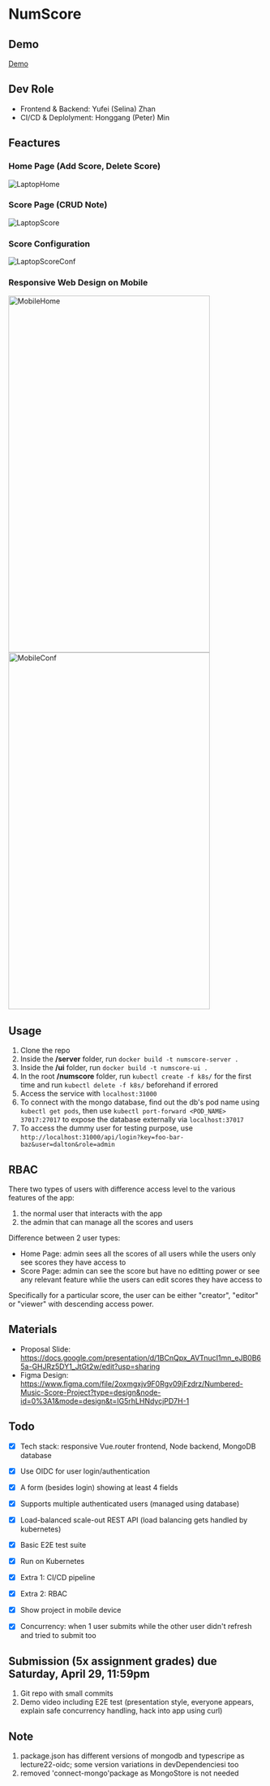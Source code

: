 # NumScore

<!-- ## Development Steps
1. Set up MongoDB via Docker using `docker run -p 127.0.0.1:27017:27017 -d --rm --name mongo mongo:7.0.5`
2. Move into the **/server** folder, install all packages using `npm install` and set up using `npm run setup`, then run using `npm run start` as normal user or `GROUP=numscoreadmin npm run start` as **admin**
3. Move into the **/ui** folder and install all packages using `npm install` and run using `npm run dev`
4. Test in browser using `localhost:8130` rather than `127.0.0.1:8130` -->
## Demo
[Demo](https://duke.hosted.panopto.com/Panopto/Pages/Viewer.aspx?id=4ba5ae54-14a5-4a2f-89d1-b162004113a7)

## Dev Role
- Frontend & Backend: Yufei (Selina) Zhan
- CI/CD & Deplolyment: Honggang (Peter) Min

## Feactures

### Home Page (Add Score, Delete Score)
  ![LaptopHome](Screenshots/laptop_home.png)

### Score Page (CRUD Note)
  ![LaptopScore](Screenshots/laptop_score.png)

### Score Configuration 
  ![LaptopScoreConf](Screenshots/laptop_score_conf.png)

### Responsive Web Design on Mobile
  <img src="Screenshots/mobile_home.png" alt="MobileHome" width="397" height="702"> <img src="Screenshots/mobile_conf.png" alt="MobileConf" width="397" height="702">

## Usage
1. Clone the repo
2. Inside the **/server** folder, run `docker build -t numscore-server .`
3. Inside the **/ui** folder, run `docker build -t numscore-ui .`
4. In the root **/numscore** folder, run `kubectl create -f k8s/` for the first time and run `kubectl delete -f k8s/` beforehand if errored
5. Access the service with `localhost:31000`
6. To connect with the mongo database, find out the db's pod name using `kubectl get pods`, then use `kubectl port-forward <POD_NAME> 37017:27017` to expose the database externally via `localhost:37017`
7. To access the dummy user for testing purpose, use `http://localhost:31000/api/login?key=foo-bar-baz&user=dalton&role=admin`

## RBAC
There two types of users with difference access level to the various features of the app:
1. the normal user that interacts with the app
2. the admin that can manage all the scores and users

Difference between 2 user types:
- Home Page: admin sees all the scores of all users while the users only see scores they have access to
- Score Page: admin can see the score but have no editting power or see any relevant feature whlie the users can edit scores they have access to

Specifically for a particular score, the user can be either "creator", "editor" or "viewer" with descending access power.


## Materials
- Proposal Slide: https://docs.google.com/presentation/d/1BCnQpx_AVTnucI1mn_eJB0B65a-GHJRz5DY1_JtGt2w/edit?usp=sharing
- Figma Design: https://www.figma.com/file/2oxmgxjv9F0Rgv09jFzdrz/Numbered-Music-Score-Project?type=design&node-id=0%3A1&mode=design&t=IG5rhLHNdycjPD7H-1

## Todo
- [x] Tech stack: responsive Vue.router frontend, Node backend, MongoDB database
- [x] Use OIDC for user login/authentication 
- [x] A form (besides login) showing at least 4 fields
- [x] Supports multiple authenticated users (managed using database)
- [x] Load-balanced scale-out REST API (load balancing gets handled by kubernetes)
- [x] Basic E2E test suite
- [x] Run on Kubernetes
- [x] Extra 1: CI/CD pipeline
- [x] Extra 2: RBAC
- [x] Show project in mobile device
- [x] Concurrency: when 1 user submits while the other user didn't refresh and tried to submit too


## Submission (5x assignment grades) due **Saturday, April 29, 11:59pm**
1. Git repo with small commits
2. Demo video including E2E test (presentation style, everyone appears, explain safe concurrency handling, hack into app using curl)

## Note
1. package.json has different versions of mongodb and typescripe as lecture22-oidc; some version variations in devDependenciesi too
2. removed 'connect-mongo'package as MongoStore is not needed
